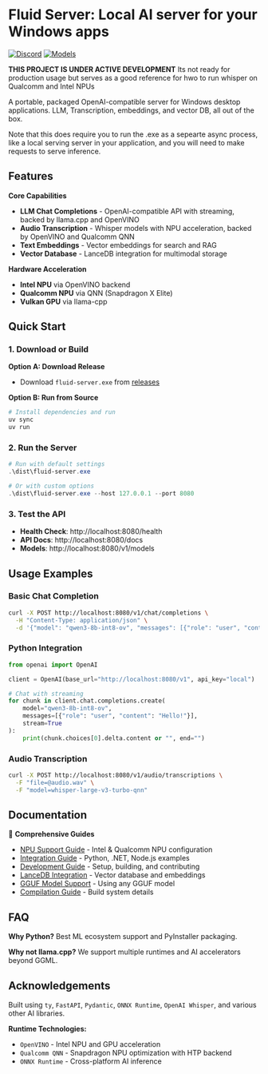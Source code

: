 # Fluid Server: Local AI server for your Windows apps

[![Discord](https://img.shields.io/badge/Discord-Join%20Chat-7289da.svg)](https://discord.gg/WNsvaCtmDe)
[![Models](https://img.shields.io/badge/%F0%9F%A4%97%20Hugging%20Face-Model-blue)](https://huggingface.co/collections/FluidInference)

**THIS PROJECT IS UNDER ACTIVE DEVELOPMENT** Its not ready for production usage but serves as a good reference for hwo to run whisper on Qualcomm and Intel NPUs

A portable, packaged OpenAI-compatible server for Windows desktop applications. LLM, Transcription, embeddings, and vector DB, all out of the box.

Note that this does require you to run the .exe as a sepearte async process, like a local serving server in your application, and you will need to make requests to serve inference.

## Features

**Core Capabilities**
- **LLM Chat Completions** - OpenAI-compatible API with streaming, backed by llama.cpp and OpenVINO 
- **Audio Transcription** - Whisper models with NPU acceleration, backed by OpenVINO and Qualcomm QNN
- **Text Embeddings** - Vector embeddings for search and RAG
- **Vector Database** - LanceDB integration for multimodal storage

**Hardware Acceleration**
- **Intel NPU** via OpenVINO backend
- **Qualcomm NPU** via QNN (Snapdragon X Elite)
- **Vulkan GPU** via llama-cpp

## Quick Start

### 1. Download or Build

**Option A: Download Release**
- Download `fluid-server.exe` from [releases](https://github.com/FluidInference/fluid-server/releases)

**Option B: Run from Source**
```powershell
# Install dependencies and run
uv sync
uv run
```

### 2. Run the Server

```powershell
# Run with default settings
.\dist\fluid-server.exe

# Or with custom options
.\dist\fluid-server.exe --host 127.0.0.1 --port 8080
```

### 3. Test the API

- **Health Check**: http://localhost:8080/health
- **API Docs**: http://localhost:8080/docs
- **Models**: http://localhost:8080/v1/models

## Usage Examples

### Basic Chat Completion

```bash
curl -X POST http://localhost:8080/v1/chat/completions \
  -H "Content-Type: application/json" \
  -d '{"model": "qwen3-8b-int8-ov", "messages": [{"role": "user", "content": "Hello!"}]}'
```

### Python Integration

```python
from openai import OpenAI

client = OpenAI(base_url="http://localhost:8080/v1", api_key="local")

# Chat with streaming
for chunk in client.chat.completions.create(
    model="qwen3-8b-int8-ov",
    messages=[{"role": "user", "content": "Hello!"}],
    stream=True
):
    print(chunk.choices[0].delta.content or "", end="")
```

### Audio Transcription

```bash
curl -X POST http://localhost:8080/v1/audio/transcriptions \
  -F "file=@audio.wav" \
  -F "model=whisper-large-v3-turbo-qnn"
```

## Documentation

📖 **Comprehensive Guides**
- [NPU Support Guide](docs/npu-support.md) - Intel & Qualcomm NPU configuration
- [Integration Guide](docs/integration-guide.md) - Python, .NET, Node.js examples
- [Development Guide](docs/development.md) - Setup, building, and contributing
- [LanceDB Integration](docs/lancedb.md) - Vector database and embeddings
- [GGUF Model Support](docs/GGUF-model-support.md) - Using any GGUF model
- [Compilation Guide](docs/compilation-guide.md) - Build system details

## FAQ

**Why Python?** Best ML ecosystem support and PyInstaller packaging.

**Why not llama.cpp?** We support multiple runtimes and AI accelerators beyond GGML.

## Acknowledgements

Built using `ty`, `FastAPI`, `Pydantic`, `ONNX Runtime`, `OpenAI Whisper`, and various other AI libraries.

**Runtime Technologies:**
- `OpenVINO` - Intel NPU and GPU acceleration
- `Qualcomm QNN` - Snapdragon NPU optimization with HTP backend
- `ONNX Runtime` - Cross-platform AI inference
